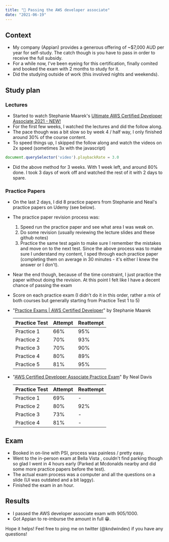 ```yaml
---
title: "🎉 Passing the AWS developer associate"
date: "2021-06-19"
---
```

## Context
- My company (Appian) provides a generous offering of ~$7,000 AUD per year for self-study. The catch though is you have to  pass in order to receive the full subsidy.
- For a while now, I've been eyeing for this certification, finally comited and booked the exam with 2 months to study for it.
- Did the studying outside of work (this involved nights and weekends).
## Study plan
### Lectures
- Started to watch Stephanie Maarek's [Ultimate AWS Certified Developer Associate 2021 - NEW!](https://appian.udemy.com/course/aws-certified-developer-associate-dva-c01/learn/lecture/12203058?start=0#overview)
- For the first few weeks, I watched the lectures and did the follow along. 
- The pace though was a bit slow so by week 4 / half way, I only finished around 30% of the course content.
- To speed things up, I skipped the follow along and watch the videos on 2x speed (sometimes 3x with the javascript)
```javascript
document.querySelector('video').playbackRate = 3.0
```
- Did the above method for 3 weeks. With 1 week left, and around 80% done. I took 3 days of work off and watched the rest of it with 2 days to spare.
### Practice Papers
- On the last 2 days, I did 8 practice papers from Stephanie and Neal's practice papers on Udemy (see below). 
- The practice paper revision process was:
	1. Speed run the practice paper and see what area I was weak on.
	2. Do some revision (usually reviewing the lecture slides and these github notes)
	3. Practice the same test again to make sure I remember the mistakes and move on to the next test.
	Since the above process was to make sure I understand my content, I sped through each practice paper (completing them on average in 30 minutes - it's either I knew the answer or I don't).
- Near the end though, because of the time constraint, I just practice the paper without doing the revision. At this point I felt like I have a decent chance of passing the exam

- Score on each practice exam (I didn't do it in this order, rather a mix of both courses but generally starting from Practice Test 1 to 5)

- "[Practice Exams | AWS Certified Developer](https://appian.udemy.com/course/aws-certified-developer-associate-practice-tests-dva-c01/)" by Stephanie Maarek

	| Practice Test | Attempt | Reattempt|
	| --- | --- | --- |
	| Practice 1 | 66% | 95% |
	| Practice 2 | 70% | 93% |
	| Practice 3 | 70% | 90% |
	| Practice 4 | 80% | 89% |
	| Practice 5 | 81% | 95% |

- "[AWS Certified Developer Associate Practice Exam](https://appian.udemy.com/course/aws-developer-associate-practice-exams)" By Neal Davis

	| Practice Test | Attempt | Reattempt|
	| --- | --- | --- |
	| Practice 1 | 69% | - |
	| Practice 2 | 80% | 92% |
	| Practice 3 | 73% | - |
	| Practice 4 | 81% | - |
	
## Exam
- Booked in on-line with PSI, process was painless / pretty easy.
- Went to the in-person exam at Bella Vista , couldn't find parking though so glad I went in 4 hours early (Parked at Mcdonalds nearby and did some more practice papers before the test).
- The actual exam process was a computer and all the questions on a slide (UI was outdated and a bit laggy).
- Finished the exam in an hour.
## Results
- I passed the AWS developer associate exam with 905/1000.
- Got Appian to re-imburse the amount in full 😁.

Hope it helps! Feel free to ping me on twitter (@kndwindev) if you have any questions!
